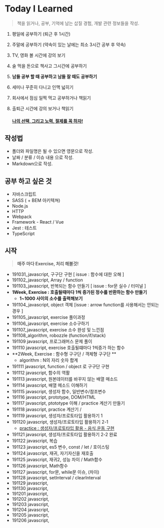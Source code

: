 # Today I Learned

> 책을 읽거나, 공부, 기억에 남는 삽질 경험, 개발 관련 정보들을 작성.
>

1. 평일에 공부하기 (퇴근 후 1시간)

2. 주말에 공부하기 (약속이 있는 날에는 최소 3시간 공부 후 약속)

3. TV, 영화 볼 시간에 강의 보기

4. 술 먹을 돈으로 책사고 그시간에 공부하기

5. **남들 공부 할 때 공부하고 남들 잘 때도 공부하기**

6. 세미나 꾸준히 다니고 인맥 넓히기

7. 회사에서 점심 일찍 먹고 공부하거나 책읽기

8. 출퇴근 시간에 강의 보거나 책읽기

   #### <u>**나의 선택, 그리고 노력, 절제를 꼭 하자!**</u>

## 작성법

- 폴더와 파일명은 될 수 있으면 영문으로 작성.
- 날짜 / 분류 / 이슈 내용 으로 작성.
- Markdown으로 작성.

## 공부 하고 싶은 것

- 자바스크립트
- SASS ( + BEM 아키텍쳐)
- Node.js
- HTTP
- Webpack
- Framework - React / Vue
- Jest : 테스트
- TypeScript

## 시작 

> **매주 마다 Exercise, 처리 해볼것!**

- 191031_javascript, 구구단 구현  [ issue : 함수에 대한 오해 ]
- 191102_javascript, Array / function 
- 191103_javascript, 반복되는 함수 만들기 [ issue : for문 실수 / 터미널 ]
- **1Week, Exercise : 호출될때마다 1씩 증가된 정수를 반환하는 함수 만들기**
  - **1~1000 사이의 소수를 출력해보기** 
- 191104_javascript, object 객체 [issue : arrow function를 사용해서는 안되는 경우 ]
- 191105_javascript, exercise 풀이과정
- 191106_javascript, exercise 소수구하기
- 191107_javascript, exercise 소수 완성 및 느낀점
- 191108_algorithm, robozzle (function/if/stack)
- 191109 javascript, 프로그래머스 문제 풀이
- 191110 javascript, exercise 호출될떄마다 1씩증가 하는 함수
- **2Week, Exercise :  함수형 구구단 / 객체형 구구단 **
  - algorithm : N의 자리 숫자 합계
- 191111 javascript, function / object 로 구구단 구현
- 191112 javascript, 함수의 역활
- 191113 javascript, 원본데이터를 바꾸지 않는 배열 매소드
- 191114 javascript, 배열 메소드 이해하기
- 191115 javascript, 생성자 함수, 일반변수/참조변수
- 191116 javascript, prototype, DOM/HTML
- 191117 javascript, ptototype 이해 / practice 계산기 만들기
- 191118 javascript, practice 계산기 / 
- 191119 javascript, 생성자/프로토타입 활용하기 1
- 191120 javascript, 생성자/프로토타입 활용하기 2-1 
  - [practice : 생성자/프로토타입 활용 - 음식,운동 구현](https://github.com/baekCode/TIL/blob/master/practice/newOperator2.js)
- 191121 javascript, 생성자/프로토타입 활용하기 2-2 완료
- 191122 javascript, 복습
- 191123 javascript, es5 변수, const / let / 호이스팅
- 191124 javascript, 재귀, 자기자신을 재호출
- 191125 javascript, 재귀2, 성능 차이 / Math함수
- 191126 javascript, Math함수
- 191127 javascript, for문, while문 이슈, (차이)
- 191128 javascript, setInterval / clearInterval
- 191129 javascript,
- 191130 javascript,
- 191201 javascript,
- 191202 javascript,
- 191203 javascript,
- 191204 javascript,
- 191205 javascript,
- 191206 javascript,

